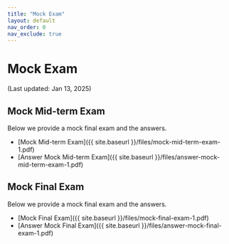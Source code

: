 ```yaml
---
title: "Mock Exam"
layout: default
nav_order: 0
nav_exclude: true
---
```


# Mock Exam

(Last updated: Jan 13, 2025)

## Mock Mid-term Exam

Below we provide a mock final exam and the answers.

- [Mock Mid-term Exam]({{ site.baseurl }}/files/mock-mid-term-exam-1.pdf)
- [Answer Mock Mid-term Exam]({{ site.baseurl }}/files/answer-mock-mid-term-exam-1.pdf)

## Mock Final Exam

Below we provide a mock final exam and the answers.

- [Mock Final Exam]({{ site.baseurl }}/files/mock-final-exam-1.pdf)
- [Answer Mock Final Exam]({{ site.baseurl }}/files/answer-mock-final-exam-1.pdf)